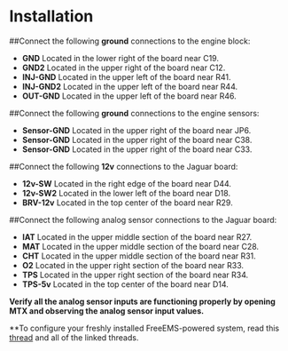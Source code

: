 # Installation #

##Connect the following **ground** connections to the engine block:

- **GND**	Located in the lower right of the board near C19.
- **GND2**	Located in the upper right of the board near C12.
- **INJ-GND**	Located in the upper left of the board near R41.
- **INJ-GND2**	Located in the upper left of the board near R44.
- **OUT-GND**	Located in the upper left of the board near R46.

##Connect the following **ground** connections to the engine sensors:

- **Sensor-GND**	Located in the upper right of the board near JP6.
- **Sensor-GND**	Located in the upper right of the board near C38.
- **Sensor-GND**	Located in the upper right of the board near C33.

##Connect the following **12v** connections to the Jaguar board:

- **12v-SW**	Located in the right edge of the board near D44.
- **12v-SW2**	Located in the lower left of the board near D18.
- **BRV-12v**	Located in the top center of the board near R29.

##Connect the following analog sensor connections to the Jaguar board:

- **IAT**	Located in the upper middle section of the board near R27.
- **MAT**	Located in the upper middle section of the board near C28.
- **CHT**	Located in the upper middle section of the board near R31.
- **O2**	Located in the upper right section of the board near R33.
- **TPS**	Located in the upper right section of the board near R34.
- **TPS-5v**	Located in the top center of the board near D14.

**Verify all the analog sensor inputs are functioning properly by opening MTX and observing the analog sensor input values.**

**To configure your freshly installed FreeEMS-powered system, read this [thread](http://forum.diyefi.org/viewtopic.php?f=54&t=1166) and all of the linked threads.

